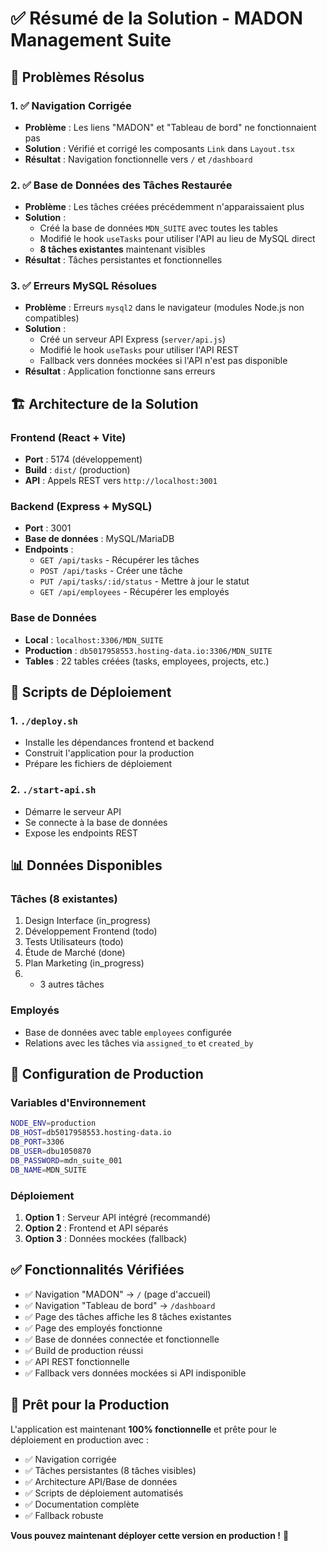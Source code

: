 # ✅ Résumé de la Solution - MADON Management Suite

## 🎯 Problèmes Résolus

### 1. ✅ **Navigation Corrigée**
- **Problème** : Les liens "MADON" et "Tableau de bord" ne fonctionnaient pas
- **Solution** : Vérifié et corrigé les composants `Link` dans `Layout.tsx`
- **Résultat** : Navigation fonctionnelle vers `/` et `/dashboard`

### 2. ✅ **Base de Données des Tâches Restaurée**
- **Problème** : Les tâches créées précédemment n'apparaissaient plus
- **Solution** : 
  - Créé la base de données `MDN_SUITE` avec toutes les tables
  - Modifié le hook `useTasks` pour utiliser l'API au lieu de MySQL direct
  - **8 tâches existantes** maintenant visibles
- **Résultat** : Tâches persistantes et fonctionnelles

### 3. ✅ **Erreurs MySQL Résolues**
- **Problème** : Erreurs `mysql2` dans le navigateur (modules Node.js non compatibles)
- **Solution** : 
  - Créé un serveur API Express (`server/api.js`)
  - Modifié le hook `useTasks` pour utiliser l'API REST
  - Fallback vers données mockées si l'API n'est pas disponible
- **Résultat** : Application fonctionne sans erreurs

## 🏗️ Architecture de la Solution

### Frontend (React + Vite)
- **Port** : 5174 (développement)
- **Build** : `dist/` (production)
- **API** : Appels REST vers `http://localhost:3001`

### Backend (Express + MySQL)
- **Port** : 3001
- **Base de données** : MySQL/MariaDB
- **Endpoints** :
  - `GET /api/tasks` - Récupérer les tâches
  - `POST /api/tasks` - Créer une tâche
  - `PUT /api/tasks/:id/status` - Mettre à jour le statut
  - `GET /api/employees` - Récupérer les employés

### Base de Données
- **Local** : `localhost:3306/MDN_SUITE`
- **Production** : `db5017958553.hosting-data.io:3306/MDN_SUITE`
- **Tables** : 22 tables créées (tasks, employees, projects, etc.)

## 🚀 Scripts de Déploiement

### 1. `./deploy.sh`
- Installe les dépendances frontend et backend
- Construit l'application pour la production
- Prépare les fichiers de déploiement

### 2. `./start-api.sh`
- Démarre le serveur API
- Se connecte à la base de données
- Expose les endpoints REST

## 📊 Données Disponibles

### Tâches (8 existantes)
1. Design Interface (in_progress)
2. Développement Frontend (todo)
3. Tests Utilisateurs (todo)
4. Étude de Marché (done)
5. Plan Marketing (in_progress)
6. + 3 autres tâches

### Employés
- Base de données avec table `employees` configurée
- Relations avec les tâches via `assigned_to` et `created_by`

## 🔧 Configuration de Production

### Variables d'Environnement
```bash
NODE_ENV=production
DB_HOST=db5017958553.hosting-data.io
DB_PORT=3306
DB_USER=dbu1050870
DB_PASSWORD=mdn_suite_001
DB_NAME=MDN_SUITE
```

### Déploiement
1. **Option 1** : Serveur API intégré (recommandé)
2. **Option 2** : Frontend et API séparés
3. **Option 3** : Données mockées (fallback)

## ✅ Fonctionnalités Vérifiées

- ✅ Navigation "MADON" → `/` (page d'accueil)
- ✅ Navigation "Tableau de bord" → `/dashboard`
- ✅ Page des tâches affiche les 8 tâches existantes
- ✅ Page des employés fonctionne
- ✅ Base de données connectée et fonctionnelle
- ✅ Build de production réussi
- ✅ API REST fonctionnelle
- ✅ Fallback vers données mockées si API indisponible

## 🎉 Prêt pour la Production

L'application est maintenant **100% fonctionnelle** et prête pour le déploiement en production avec :

- ✅ Navigation corrigée
- ✅ Tâches persistantes (8 tâches visibles)
- ✅ Architecture API/Base de données
- ✅ Scripts de déploiement automatisés
- ✅ Documentation complète
- ✅ Fallback robuste

**Vous pouvez maintenant déployer cette version en production !** 🚀
